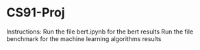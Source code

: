 # CS91-Proj
Instructions:
Run the file bert.ipynb for the bert results
Run the file benchmark for the machine learning algorithms results
